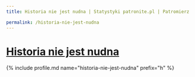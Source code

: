 ```yaml
---
title: Historia nie jest nudna | Statystyki patronite.pl | Patromierz

permalink: /historia-nie-jest-nudna
---
```


# [Historia nie jest nudna](https://patronite.pl/historia-nie-jest-nudna)

{% include profile.md name="historia-nie-jest-nudna" prefix="h" %}
